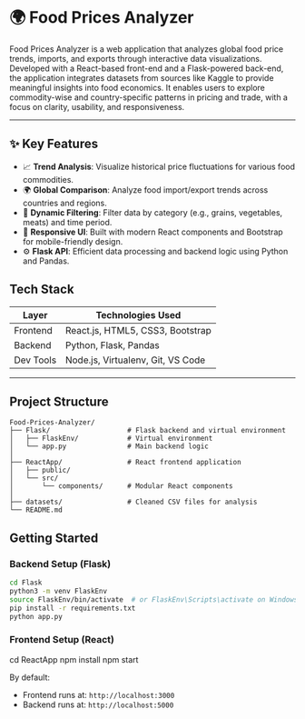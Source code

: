 # 🌍 Food Prices Analyzer
Food Prices Analyzer is a web application that analyzes global food price trends, imports, and exports through interactive data visualizations. Developed with a React-based front-end and a Flask-powered back-end, the application integrates datasets from sources like Kaggle to provide meaningful insights into food economics. It enables users to explore commodity-wise and country-specific patterns in pricing and trade, with a focus on clarity, usability, and responsiveness.

---

## ✨ Key Features

- 📈 **Trend Analysis**: Visualize historical price fluctuations for various food commodities.
- 🌍 **Global Comparison**: Analyze food import/export trends across countries and regions.
- 🎯 **Dynamic Filtering**: Filter data by category (e.g., grains, vegetables, meats) and time period.
- 📱 **Responsive UI**: Built with modern React components and Bootstrap for mobile-friendly design.
- ⚙️ **Flask API**: Efficient data processing and backend logic using Python and Pandas.

## Tech Stack

| Layer      | Technologies Used                     |
|------------|----------------------------------------|
| Frontend   | React.js, HTML5, CSS3, Bootstrap       |
| Backend    | Python, Flask, Pandas                  |
| Dev Tools  | Node.js, Virtualenv, Git, VS Code      |

---

## Project Structure
```
Food-Prices-Analyzer/
├── Flask/                   # Flask backend and virtual environment
│   ├── FlaskEnv/            # Virtual environment
│   └── app.py               # Main backend logic
│
├── ReactApp/                # React frontend application
│   ├── public/
│   └── src/
│       └── components/      # Modular React components
│
├── datasets/                # Cleaned CSV files for analysis
└── README.md
````

##  Getting Started

### Backend Setup (Flask)

```bash
cd Flask
python3 -m venv FlaskEnv
source FlaskEnv/bin/activate  # or FlaskEnv\Scripts\activate on Windows
pip install -r requirements.txt
python app.py
````

### Frontend Setup (React)

cd ReactApp
npm install
npm start

By default:

* Frontend runs at: `http://localhost:3000`
* Backend runs at: `http://localhost:5000`

